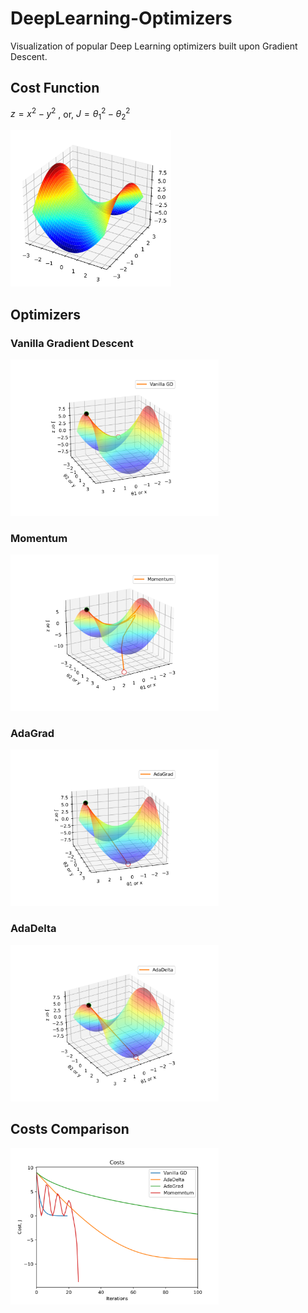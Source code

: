 # DeepLearning-Optimizers
Visualization of popular Deep Learning optimizers built upon Gradient Descent.

## Cost Function
$z = x^2 - y^2$ , or, $J = \theta_1^2 - \theta_2^2$

<img src="saved/pic2.png?raw=True" height = "250"/>

## Optimizers
### Vanilla Gradient Descent
<img src="saved/vanilla_gd_3d.svg" height = "250"/>

### Momentum
<img src="saved/momentum_3d.svg" height = "250"/>

### AdaGrad
<img src="saved/adagrad_3d.svg" height = "250"/>

### AdaDelta
<img src="saved/adadelta._3d.svg" height = "250"/>

## Costs Comparison
<img src="saved/costs_compare.svg" height = "250"/>
